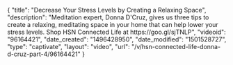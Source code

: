 {
    "title": "Decrease Your Stress Levels by Creating a Relaxing Space",
    "description": "Meditation expert, Donna D'Cruz, gives us three tips to create a relaxing, meditating space in your home that can help lower your stress levels. Shop HSN Connected Life at https:\/\/goo.gl\/sjTNLP",
    "videoid": "96164421",
    "date_created": "1496428950",
    "date_modified": "1501528727",
    "type": "captivate",
    "layout": "video",
    "url": "\/v\/hsn-connected-life-donna-d-cruz-part-4\/96164421"
}